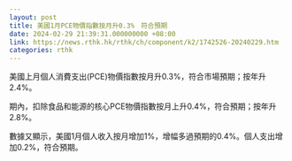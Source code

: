 ```yaml
---
layout: post
title: 美國1月PCE物價指數按月升0.3%　符合預期
date: 2024-02-29 21:39:31.000000000 +08:00
link: https://news.rthk.hk/rthk/ch/component/k2/1742526-20240229.htm
categories: rthk
---
```


美國上月個人消費支出(PCE)物價指數按月升0.3%，符合市場預期；按年升2.4%。

期內，扣除食品和能源的核心PCE物價指數按月上升0.4%，符合預期；按年升2.8%。

數據又顯示，美國1月個人收入按月增加1%，增幅多過預期的0.4%。個人支出增加0.2%，符合預期。
